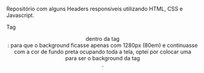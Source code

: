 Repositório com alguns Headers responsiveis utilizando HTML, CSS e Javascript.

Tag <header> dentro da tag <div>: para que o background ficasse apenas com 1280px (80em) e continuasse com a cor de fundo preta ocupando toda a tela, optei por colocar uma <div> para ser o background da tag <header>.
